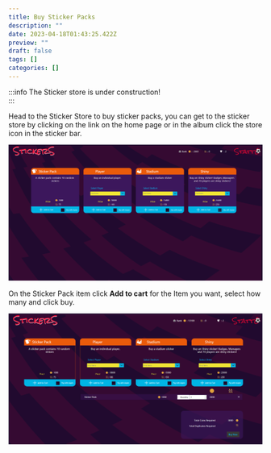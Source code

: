 ```yaml
---
title: Buy Sticker Packs
description: ""
date: 2023-04-18T01:43:25.422Z
preview: ""
draft: false
tags: []
categories: []
---
```


:::info
The Sticker store is under construction!  
:::

Head to the Sticker Store to buy sticker packs, you can get to the sticker store by clicking on the link on the home page or in the album click the store icon in the sticker bar.

![Sticker Store](../assets/sticker-store.png)

On the Sticker Pack item click **Add to cart** for the Item you want, select how many and click buy.

![Sticker Store](../assets/sticker-store1.png)